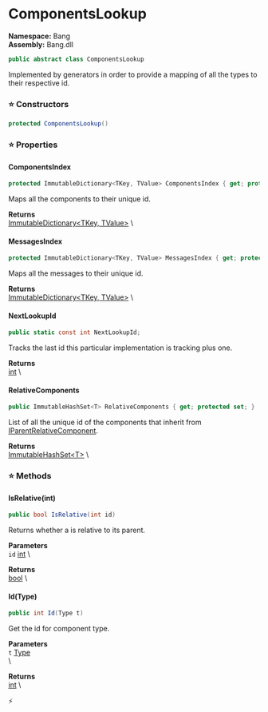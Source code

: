 # ComponentsLookup

**Namespace:** Bang \
**Assembly:** Bang.dll

```csharp
public abstract class ComponentsLookup
```

Implemented by generators in order to provide a mapping of all the types to their respective id.

### ⭐ Constructors
```csharp
protected ComponentsLookup()
```

### ⭐ Properties
#### ComponentsIndex
```csharp
protected ImmutableDictionary<TKey, TValue> ComponentsIndex { get; protected set; }
```

Maps all the components to their unique id.

**Returns** \
[ImmutableDictionary\<TKey, TValue\>](https://learn.microsoft.com/en-us/dotnet/api/System.Collections.Immutable.ImmutableDictionary-2?view=net-7.0) \
#### MessagesIndex
```csharp
protected ImmutableDictionary<TKey, TValue> MessagesIndex { get; protected set; }
```

Maps all the messages to their unique id.

**Returns** \
[ImmutableDictionary\<TKey, TValue\>](https://learn.microsoft.com/en-us/dotnet/api/System.Collections.Immutable.ImmutableDictionary-2?view=net-7.0) \
#### NextLookupId
```csharp
public static const int NextLookupId;
```

Tracks the last id this particular implementation is tracking plus one.

**Returns** \
[int](https://learn.microsoft.com/en-us/dotnet/api/System.Int32?view=net-7.0) \
#### RelativeComponents
```csharp
public ImmutableHashSet<T> RelativeComponents { get; protected set; }
```

List of all the unique id of the components that inherit from [IParentRelativeComponent](../Bang/Components/IParentRelativeComponent.html).

**Returns** \
[ImmutableHashSet\<T\>](https://learn.microsoft.com/en-us/dotnet/api/System.Collections.Immutable.ImmutableHashSet-1?view=net-7.0) \
### ⭐ Methods
#### IsRelative(int)
```csharp
public bool IsRelative(int id)
```

Returns whether a <paramref name="id" /> is relative to its parent.

**Parameters** \
`id` [int](https://learn.microsoft.com/en-us/dotnet/api/System.Int32?view=net-7.0) \

**Returns** \
[bool](https://learn.microsoft.com/en-us/dotnet/api/System.Boolean?view=net-7.0) \

#### Id(Type)
```csharp
public int Id(Type t)
```

Get the id for <paramref name="t" /> component type.

**Parameters** \
`t` [Type](https://learn.microsoft.com/en-us/dotnet/api/System.Type?view=net-7.0) \
\

**Returns** \
[int](https://learn.microsoft.com/en-us/dotnet/api/System.Int32?view=net-7.0) \



⚡